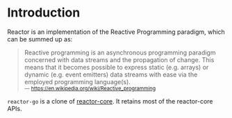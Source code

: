 # Introduction
Reactor is an implementation of the Reactive Programming paradigm, which can be summed up as:
> Reactive programming is an asynchronous programming paradigm concerned with data streams and the propagation of change. This means that it becomes possible to express static (e.g. arrays) or dynamic (e.g. event emitters) data streams with ease via the employed programming language(s).<br><small>— https://en.wikipedia.org/wiki/Reactive_programming</small>

`reactor-go` is a clone of [reactor-core](https://github.com/reactor/reactor-core). It retains most of the reactor-core APIs.
